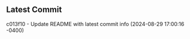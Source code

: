 
## Latest Commit
c013f10 - Update README with latest commit info (2024-08-29 17:00:16 -0400) <Yunxi-Zhou>
